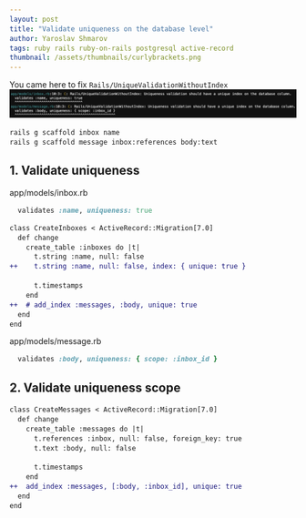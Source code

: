 ```yaml
---
layout: post
title: "Validate uniqueness on the database level"
author: Yaroslav Shmarov
tags: ruby rails ruby-on-rails postgresql active-record
thumbnail: /assets/thumbnails/curlybrackets.png
---
```


You came here to fix `Rails/UniqueValidationWithoutIndex`
![validate-uniqueness-on-db](/assets/images/validate-uniqueness-on-db.png)

```sh
rails g scaffold inbox name
rails g scaffold message inbox:references body:text
```

## 1. Validate uniqueness

app/models/inbox.rb
```ruby
  validates :name, uniqueness: true
```

```diff
class CreateInboxes < ActiveRecord::Migration[7.0]
  def change
    create_table :inboxes do |t|
      t.string :name, null: false
++    t.string :name, null: false, index: { unique: true }

      t.timestamps
    end
++  # add_index :messages, :body, unique: true
  end
end
```

app/models/message.rb
```ruby
  validates :body, uniqueness: { scope: :inbox_id }
```

## 2. Validate uniqueness scope

```diff
class CreateMessages < ActiveRecord::Migration[7.0]
  def change
    create_table :messages do |t|
      t.references :inbox, null: false, foreign_key: true
      t.text :body, null: false

      t.timestamps
    end
++  add_index :messages, [:body, :inbox_id], unique: true
  end
end
```
